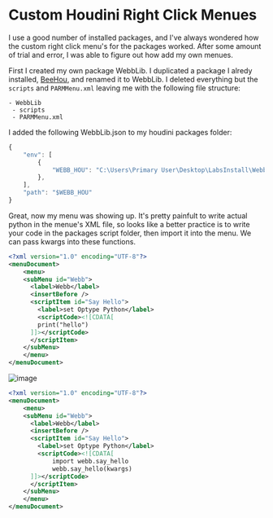 # Custom Houdini Right Click Menues
I use a good number of installed packages, and I've always wondered how the custom right click menu's for the packages worked. After some amount of trial and error, I was able to figure out how add my own menues. 

First I created my own package WebbLib. I duplicated a package I alredy installed, [BeeHou](https://github.com/simonreeves/BeeHou), and renamed it to WebbLib. I deleted everything but the ```scripts``` and ```PARMMenu.xml``` leaving me with the following file structure:

```
- WebbLib
 - scripts
 - PARMMenu.xml
```

I added the following WebbLib.json to my houdini packages folder:
```js
{
    "env": [
        {
            "WEBB_HOU": "C:\Users\Primary User\Desktop\LabsInstall\WebbLib"
        },
    ],
    "path": "$WEBB_HOU"
}
```
Great, now my menu was showing up. It's pretty painfult to write actual python in the menue's XML file, so looks like a better practice is to write your code in the packages script folder, then import it into the menu. We can pass kwargs into these functions. 


```xml
<?xml version="1.0" encoding="UTF-8"?>
<menuDocument>
	<menu>
    <subMenu id="Webb">
      <label>Webb</label>
      <insertBefore />
      <scriptItem id="Say Hello">
        <label>set Optype Python</label>
        <scriptCode><![CDATA[
        print("hello")
      ]]></scriptCode>
      </scriptItem>
    </subMenu>
	</menu>
</menuDocument>
```
![image](https://user-images.githubusercontent.com/38958118/182684039-89bf141e-2afd-4a40-97e3-bd1199f7a248.png)

```xml
<?xml version="1.0" encoding="UTF-8"?>
<menuDocument>
	<menu>
    <subMenu id="Webb">
      <label>Webb</label>
      <insertBefore />
      <scriptItem id="Say Hello">
        <label>set Optype Python</label>
        <scriptCode><![CDATA[
			import webb.say_hello
			webb.say_hello(kwargs)
      ]]></scriptCode>
      </scriptItem>
    </subMenu>
	</menu>
</menuDocument>
```
